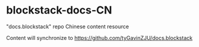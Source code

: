 # blockstack-docs-CN
"docs.blockstack" repo Chinese content resource

Content will synchronize to https://github.com/tyGavinZJU/docs.blockstack
